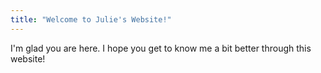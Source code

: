 ```yaml
---
title: "Welcome to Julie's Website!"
---
```


I'm glad you are here. I hope you get to know me a bit better through this website!
